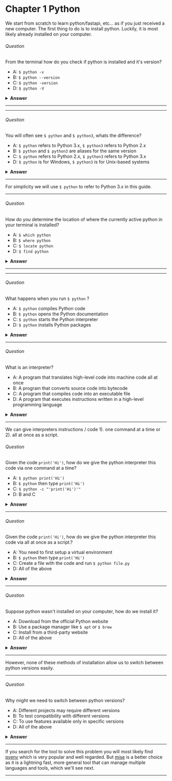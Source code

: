 # Chapter 1 Python
We start from scratch to learn python/fastapi, etc... as if you just received a new computer. The first thing to do is to install python. Luckily, it is most likely already installed on your computer.


###### Question

From the terminal how do you check if python is installed and it's version?

-   A:  `$ python -v`
-   B:  `$ python --version`
-   C:  `$ python -version`
-   D:  `$ python -V`

<details><summary><b>Answer</b></summary>
<p>

#### Answer: B

<p>


</p>
</details>

---


</p>
</details>

---


###### Question

You will often see `$ python` and `$ python3`, whats the difference?

-   A: `$ python` refers to Python 3.x, `$ python3` refers to Python 2.x
-   B: `$ python` and `$ python3` are aliases for the same version
-   C: `$ python` refers to Python 2.x, `$ python3` refers to Python 3.x
-   D: `$ python` is for Windows, `$ python3` is for Unix-based systems

<details><summary><b>Answer</b></summary>
<p>

#### Answer: C

<p>


</p>
</details>

---

For simplicity we will use `$ python` to refer to Python 3.x in this guide.


</p>
</details>

---


###### Question

How do you determine the location of where the currently active python in your terminal is installed?

-   A: `$ which python`
-   B: `$ where python`
-   C: `$ locate python`
-   D: `$ find python`

<details><summary><b>Answer</b></summary>
<p>

#### Answer: A

<p>


</p>
</details>

---


</p>
</details>

---


###### Question

What happens when you run `$ python` ?

-   A: `$ python` compiles Python code
-   B: `$ python` opens the Python documentation
-   C: `$ python` starts the Python interpreter
-   D: `$ python` installs Python packages

<details><summary><b>Answer</b></summary>
<p>

#### Answer: C

</p>
</details>

---


###### Question

What is an interpreter?

-   A: A program that translates high-level code into machine code all at once
-   B: A program that converts source code into bytecode
-   C: A program that compiles code into an executable file
-   D: A program that executes instructions written in a high-level programming language

<details><summary><b>Answer</b></summary>
<p>

#### Answer: D

An interpreter directly executes instructions written in a high-level programming language.
</p>
</details>

---
We can give interpreters instructions / code 1). one command at a time or 2). all at once as a script.


###### Question

Given the code `print('Hi')`, how do we give the python interpreter this code via one command at a time?

-   A: `$ python print('Hi')`
-   B: `$ python` then type `print('Hi')`
-   C: `$ python -c "'print('Hi')'"`
-   D: B and C

<details><summary><b>Answer</b></summary>
<p>

#### Answer: D

</p>
</details>

---


###### Question

Given the code `print('Hi')`, how do we give the python interpreter this code via all at once as a script.?

-   A: You need to first setup a virtual environment
-   B: `$ python` then type `print('Hi')`
-   C: Create a file with the code and run `$ python file.py`
-   D: All of the above

<details><summary><b>Answer</b></summary>
<p>

#### Answer: C

</p>
</details>

---


###### Question

Suppose python wasn't installed on your computer, how do we install it?

-   A:  Download from the official Python website
-   B:  Use a package manager like `$ apt` or `$ brew`
-   C:  Install from a third-party website
-   D:  All of the above

<details><summary><b>Answer</b></summary>
<p>

#### Answer: D

<p>


All of these methods are valid depending on your OS.

</p>
</details>

---

However, none of these methods of installation allow us to switch between python versions easily.


</p>
</details>

---


###### Question

Why might we need to switch between python versions?

-   A:  Different projects may require different versions
-   B:  To test compatibility with different versions
-   C:  To use features available only in specific versions
-   D:  All of the above

<details><summary><b>Answer</b></summary>
<p>

#### Answer: D

<p>


</p>
</details>

---

If you search for the tool to solve this problem you will most likely find [pyenv](https://github.com/pyenv/pyenv) which is very popular and well regarded. But [mise](https://github.com/jdx/mise?tab=readme-ov-file#what-is-it) is a better choice as it is a lightning fast, more general tool that can manage multiple languages and tools, which we'll see next.

</p>
</details>

---
